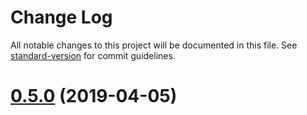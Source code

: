 # Change Log

All notable changes to this project will be documented in this file. See [standard-version](https://github.com/conventional-changelog/standard-version) for commit guidelines.

<a name="0.5.0"></a>
# [0.5.0](https://github.com/peerplays-network/peerplaysjs-ws/compare/v0.5.1...v0.5.0) (2019-04-05)
